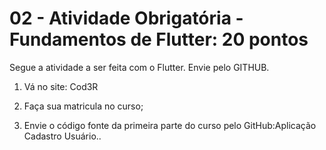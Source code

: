# 02 - Atividade Obrigatória - Fundamentos de Flutter: 20 pontos
Segue a atividade a ser feita com o Flutter. Envie pelo GITHUB.

1) Vá no site: Cod3R

2) Faça sua matricula no curso;

3) Envie o código fonte da primeira parte do curso pelo GitHub:Aplicação Cadastro Usuário..

